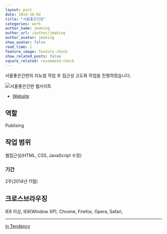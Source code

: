 ```yaml
---
layout: post
date: 2014-10-02
title: "서울좋은간판"
categories: work
author_name: jmaking
author_url: /author/jmaking
author_avatar: jmaking
show_avatar: false
read_time: 1
feature_image: feature-check
show_related_posts: false
square_related: recommend-check
---
```


서울좋은간판의 리뉴얼 작업 후 접근성 고도화 작업을 진행하였습니다.

![서울좋은간판 웹사이트]({{site.url}}/{{site.baseurl}}img/post-assets/work-seoulgoodsign.png)

- [Website](http://goodsign.seoul.go.kr/seoulgoodsign/n_contents/)

## 역할
Publising

## 작업 범위
웹접근성(HTML, CSS, JavaScript 수정)

### 기간
2주(2014년 11월)

## 크로스브라우징
IE8 이상, IE8(Window XP), Chrome, Firefox, Opera, Safari, 

---
[in Tendency](http://tendency.co.kr/tendency/work/work_view.asp?sbdtype=0000400001&sgubun=&sissmall=&se_page=1&se_perpage=20&bno=177)